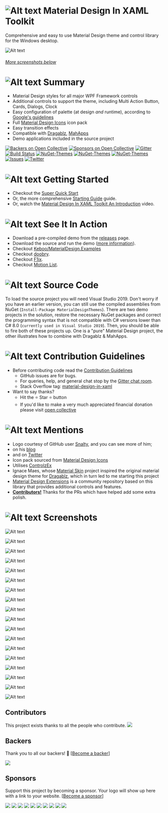 # ![Alt text](web/images/MD4XAML64.png "Material Design In XAML Toolkit") Material Design In XAML Toolkit

Comprehensive and easy to use Material Design theme and control library for the Windows desktop.

![Alt text](web/images/screen-home.png "Material Design Demo")

###### [More screenshots below](#Screenshots)

# ![Alt text](web/images/MD4XAML28.png "Summary") Summary

- Material Design styles for all major WPF Framework controls
- Additional controls to support the theme, including Multi Action Button, Cards, Dialogs, Clock
- Easy configuration of palette (at design _and_ runtime), according to [Google's guidelines](https://material.io/design/)
- Full [Material Design Icons](https://materialdesignicons.com/) icon pack
- Easy transition effects
- Compatible with [Dragablz](https://github.com/ButchersBoy/Dragablz), [MahApps](https://github.com/MahApps/MahApps.Metro)
- Demo applications included in the source project

[![Backers on Open Collective](https://opencollective.com/materialdesigninxaml/backers/badge.svg)](#backers) [![Sponsors on Open Collective](https://opencollective.com/materialdesigninxaml/sponsors/badge.svg)](#sponsors) [![Gitter](https://img.shields.io/badge/Gitter-Join%20Chat,%20Get%20Help,%20Say%20Hello!-green.svg?style=flat-square)](https://gitter.im/ButchersBoy/MaterialDesignInXamlToolkit)
[![Build Status](https://dev.azure.com/MaterialDesignInXAML/MaterialDesignInXaml/_apis/build/status/MaterialDesignInXAML.MaterialDesignInXamlToolkit?branchName=master)](https://dev.azure.com/MaterialDesignInXAML/MaterialDesignInXaml/_build/latest?definitionId=2&branchName=master)
[![NuGet-Themes](https://img.shields.io/nuget/v/MaterialDesignThemes.svg?label=NuGet:%20Themes&style=flat-square)](https://www.nuget.org/packages/MaterialDesignThemes/)
[![NuGet-Themes](<https://img.shields.io/nuget/vpre/MaterialDesignThemes.svg?label=NuGet:%20Themes%20(CI)&style=flat-square>)](https://www.nuget.org/packages/MaterialDesignThemes/)
[![NuGet-Themes](https://img.shields.io/nuget/vpre/MaterialDesignColors.svg?label=NuGet:%20Colours&style=flat-square)](https://www.nuget.org/packages/MaterialDesignColors/)
[![Issues](https://img.shields.io/github/issues/MaterialDesignInXAML/MaterialDesignInXamlToolkit.svg?style=flat-square)](https://github.com/MaterialDesignInXAML/MaterialDesignInXamlToolkit/issues)
[![Twitter](https://img.shields.io/badge/twitter-%40james__willock-55acee.svg?style=flat-square)](https://twitter.com/James_Willock)

# ![Alt text](web/images/MD4XAML28.png "How Can I Use The Themes?") Getting Started

- Checkout the [Super Quick Start](https://github.com/MaterialDesignInXAML/MaterialDesignInXamlToolkit/wiki/Super-Quick-Start)
- Or, the more comprehensive [Starting Guide](https://github.com/MaterialDesignInXAML/MaterialDesignInXamlToolkit/wiki/Getting-Started) guide.
- Or, watch the [Material Design In XAML Toolkit An Introduction](https://www.youtube.com/watch?v=-n5yeEOsbCk) video.

# ![Alt text](web/images/MD4XAML28.png "In Action") See It In Action

- Download a pre-compiled demo from the [releases](https://github.com/ButchersBoy/MaterialDesignInXamlToolkit/releases) page.
- Download the source and run the demo ([more information](https://github.com/MaterialDesignInXAML/MaterialDesignInXamlToolkit/wiki/Compiling-From-Source)).
- Checkout [Keboo/MaterialDesign.Examples](https://github.com/Keboo/MaterialDesignInXaml.Examples)
- Checkout [doobry](http://materialdesigninxaml.net/doobry).
- Checkout [F1ix](http://materialdesigninxaml.net/f1ix).
- Checkout [Motion List](https://github.com/MaterialDesignInXAML/MotionList).

# ![Alt text](web/images/MD4XAML28.png "How Can I Use The Themes?") Source Code

To load the source project you will need Visual Studio 2019. Don't worry if you have an earlier version, you can still use the compiled assemblies from NuGet (`Install-Package MaterialDesignThemes`). There are two demo projects in the solution, restore the necessary NuGet packages and correct the programming syntax that is not compatible with C# versions lower than C# 8.0 (`currently used in Visual Studio 2019`). Then, you should be able to fire both of these projects up. One is a "pure" Material Design project, the other illustrates how to combine with Dragablz & MahApps.

# ![Alt text](web/images/MD4XAML28.png "Contributions") Contribution Guidelines

- Before contributing code read the [Contribution Guidelines](.github/CONTRIBUTING.md)
  - GitHub issues are for bugs.
  - For queries, help, and general chat stop by the [Gitter chat room](https://gitter.im/ButchersBoy/MaterialDesignInXamlToolkit).
  - Stack Overflow tag: [material-design-in-xaml](http://stackoverflow.com/questions/tagged/material-design-in-xaml)
- Want to say thanks?
  - Hit the :star: Star :star: button
  - If you'd like to make a very much appreciated financial donation please visit <a href='https://opencollective.com/materialdesigninxaml'>open collective</a>

# ![Alt text](web/images/MD4XAML28.png "Mentions") Mentions

- Logo courtesy of GitHub user [Snalty](https://github.com/snalty), and you can see more of him;
- on his [blog](http://holothere.tumblr.com/)
- and on [Twitter](https://twitter.com/snalty)
- Icon pack sourced from [Material Design Icons](https://materialdesignicons.com/)
- Utilises [ControlzEx](https://github.com/ControlzEx/ControlzEx)
- Ignace Maes, whose [Material Skin](https://github.com/IgnaceMaes/MaterialSkin) project inspired the original material design theme for [Dragablz](https://github.com/ButchersBoy/Dragablz), which in turn led to me starting this project
- [Material Design Extensions](https://github.com/spiegelp/MaterialDesignExtensions) is a community repository based on this library that provides additional controls and features.
- **[Contributors!](https://github.com/ButchersBoy/MaterialDesignInXamlToolkit/graphs/contributors)** Thanks for the PRs which have helped add some extra polish.

# <a name="Screenshots"></a>![Alt text](web/images/MD4XAML28.png "Screenshots") Screenshots

![Alt text](web/images/screen-buttons.png "Buttons")

![Alt text](web/images/screen-toggles.png "Toggles")

![Alt text](web/images/screen-fields.png "Fields")

![Alt text](web/images/screen-palette.png "Palette")

![Alt text](web/images/screen-colortools.png "Color Tools")

![Alt text](web/images/screen-pickers.png "Pickers")

![Alt text](web/images/screen-iconpack.png "Icons")

![Alt text](web/images/screen-cards.png "Cards")

![Alt text](web/images/screen-menutoolbar.png "Menus and Toolbars")

![Alt text](web/images/screen-progress.png "Progress Bars")

![Alt text](web/images/screen-dialogs.png "Dialogs")

![Alt text](web/images/screen-lists.png "Lists")

![Alt text](web/images/screen-treeview.png "Tree View")

![Alt text](web/images/screen-sliders.png "Sliders")

![Alt text](web/images/screen-chips.png "Chips")

![Alt text](web/images/screen-typography.png "Typography")

![Alt text](web/images/screen-groupbox.png "Group Box")

![Alt text](web/images/screen-shadows.png "Shadows")

## Contributors

This project exists thanks to all the people who contribute.
<a href="https://github.com/MaterialDesignInXAML/MaterialDesignInXamlToolkit/graphs/contributors"><img src="https://opencollective.com/materialdesigninxaml/contributors.svg?width=890&button=false" /></a>

## Backers

Thank you to all our backers! 🙏 [[Become a backer](https://opencollective.com/materialdesigninxaml#backer)]

<a href="https://opencollective.com/materialdesigninxaml#backers" target="_blank"><img src="https://opencollective.com/materialdesigninxaml/backers.svg?width=890"></a>

## Sponsors

Support this project by becoming a sponsor. Your logo will show up here with a link to your website. [[Become a sponsor](https://opencollective.com/materialdesigninxaml#sponsor)]

<a href="https://opencollective.com/materialdesigninxaml/sponsor/0/website" target="_blank"><img src="https://opencollective.com/materialdesigninxaml/sponsor/0/avatar.svg"></a>
<a href="https://opencollective.com/materialdesigninxaml/sponsor/1/website" target="_blank"><img src="https://opencollective.com/materialdesigninxaml/sponsor/1/avatar.svg"></a>
<a href="https://opencollective.com/materialdesigninxaml/sponsor/2/website" target="_blank"><img src="https://opencollective.com/materialdesigninxaml/sponsor/2/avatar.svg"></a>
<a href="https://opencollective.com/materialdesigninxaml/sponsor/3/website" target="_blank"><img src="https://opencollective.com/materialdesigninxaml/sponsor/3/avatar.svg"></a>
<a href="https://opencollective.com/materialdesigninxaml/sponsor/4/website" target="_blank"><img src="https://opencollective.com/materialdesigninxaml/sponsor/4/avatar.svg"></a>
<a href="https://opencollective.com/materialdesigninxaml/sponsor/5/website" target="_blank"><img src="https://opencollective.com/materialdesigninxaml/sponsor/5/avatar.svg"></a>
<a href="https://opencollective.com/materialdesigninxaml/sponsor/6/website" target="_blank"><img src="https://opencollective.com/materialdesigninxaml/sponsor/6/avatar.svg"></a>
<a href="https://opencollective.com/materialdesigninxaml/sponsor/7/website" target="_blank"><img src="https://opencollective.com/materialdesigninxaml/sponsor/7/avatar.svg"></a>
<a href="https://opencollective.com/materialdesigninxaml/sponsor/8/website" target="_blank"><img src="https://opencollective.com/materialdesigninxaml/sponsor/8/avatar.svg"></a>
<a href="https://opencollective.com/materialdesigninxaml/sponsor/9/website" target="_blank"><img src="https://opencollective.com/materialdesigninxaml/sponsor/9/avatar.svg"></a>
